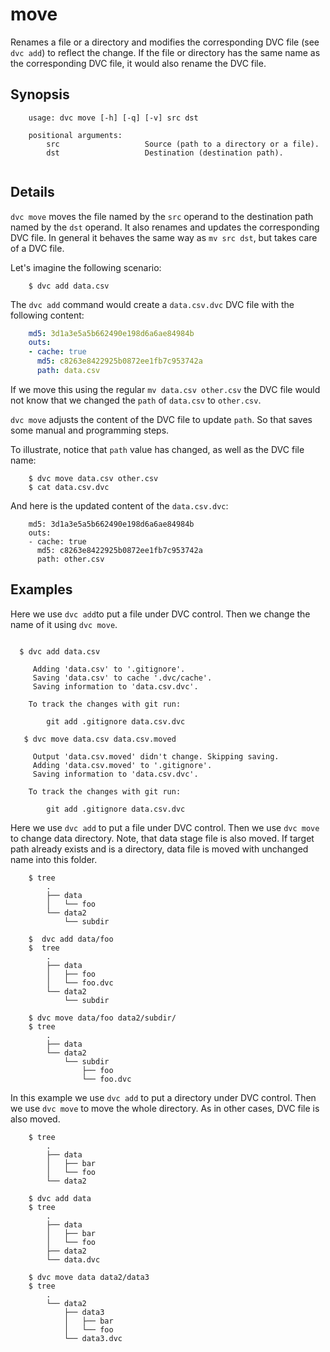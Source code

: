 # move

Renames a file or a directory and modifies the corresponding DVC file (see
`dvc add`) to reflect the change. If the file or directory has the same name as
the corresponding DVC file, it would also rename the DVC file.

## Synopsis

```usage
    usage: dvc move [-h] [-q] [-v] src dst

    positional arguments:
        src                   Source (path to a directory or a file).
        dst                   Destination (destination path).
   
```

## Details

`dvc move` moves the file named by the `src` operand to the destination path
named by the `dst` operand. It also renames and updates the corresponding DVC
file. In general it behaves the same way as `mv src dst`, but takes care of a
DVC file.

Let's imagine the following scenario:

```dvc
    $ dvc add data.csv
```

The `dvc add` command would create a `data.csv.dvc` DVC file with the following 
content:

```yaml
    md5: 3d1a3e5a5b662490e198d6a6ae84984b
    outs:
    - cache: true
      md5: c8263e8422925b0872ee1fb7c953742a
      path: data.csv
```

If we move this using the regular `mv data.csv other.csv` the DVC file would
not know that we changed the `path` of `data.csv` to `other.csv`.  

`dvc move` adjusts the content of the DVC file to update `path`.  So that saves
some manual and programming steps.

To illustrate, notice that `path` value has changed, as well as the DVC file
name:

```dvc
    $ dvc move data.csv other.csv
    $ cat data.csv.dvc
```

And here is the updated content of the `data.csv.dvc`:
        
```dvc
    md5: 3d1a3e5a5b662490e198d6a6ae84984b
    outs:
    - cache: true
      md5: c8263e8422925b0872ee1fb7c953742a
      path: other.csv
```


## Examples

Here we use `dvc add`to put a file under DVC control.  Then we change the name
of it using `dvc move`.

```dvc

  $ dvc add data.csv
     
     Adding 'data.csv' to '.gitignore'.
     Saving 'data.csv' to cache '.dvc/cache'.
     Saving information to 'data.csv.dvc'.

    To track the changes with git run:
        
        git add .gitignore data.csv.dvc
     
   $ dvc move data.csv data.csv.moved
     
     Output 'data.csv.moved' didn't change. Skipping saving.
     Adding 'data.csv.moved' to '.gitignore'.
     Saving information to 'data.csv.dvc'.

    To track the changes with git run:

	    git add .gitignore data.csv.dvc  
```

Here we use `dvc add` to put a file under DVC control. Then we use `dvc move`
to change data directory. Note, that data stage file is also moved. If target 
path already exists and is a directory, data file is moved with unchanged name
into this folder.

```dvc
    $ tree
        .
        ├── data
        │   └── foo
        └── data2
            └── subdir

    $  dvc add data/foo
    $  tree
        .
        ├── data
        │   ├── foo
        │   └── foo.dvc
        └── data2
            └── subdir

    $ dvc move data/foo data2/subdir/
    $ tree
        .
        ├── data
        └── data2
            └── subdir
                ├── foo
                └── foo.dvc
```

In this example we use `dvc add` to put a directory under DVC control. Then we
use `dvc move` to move the whole directory. As in other cases, DVC file is
also moved.

```dvc
    $ tree
        .
        ├── data
        │   ├── bar
        │   └── foo
        └── data2

    $ dvc add data
    $ tree
        .
        ├── data
        │   ├── bar
        │   └── foo
        ├── data2
        └── data.dvc

    $ dvc move data data2/data3
    $ tree
        .
        └── data2
            ├── data3
            │   ├── bar
            │   └── foo
            └── data3.dvc
```

